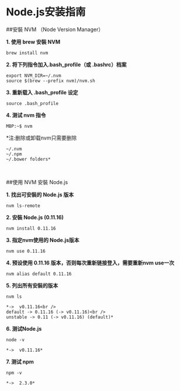 # Node.js安装指南

##安裝 NVM （Node Version Manager）

**1. 使用 brew 安裝 NVM**

    brew install nvm

**2. 将下列指令加入.bash_profile（或 .bashrc）档案**

    export NVM_DIR=~/.nvm
    source $(brew --prefix nvm)/nvm.sh

**3. 重新载入 .bash_profile 设定**
    
    source .bash_profile

**4. 测试 nvm 指令**

    MBP:~$ nvm

*注:删除或卸载nvm只需要删除 

    ~/.nvm 
    ~/.npm
    ~/.bower folders*
<br />

##使用 NVM 安裝 Node.js

**1. 找出可安裝的 Node.js 版本**
    
    nvm ls-remote

**2. 安裝 Node.js (0.11.16)**
    
    nvm install 0.11.16

**3. 指定nvm使用的 Node.js版本**
    
    nvm use 0.11.16

**4. 预设使用 0.11.16 版本，否则每次重新链接登入，需要重新nvm use一次**
    
    nvm alias default 0.11.16

**5. 列出所有安裝的版本**

    nvm ls

    *->  v0.11.16<br />
    default -> 0.11.16 (-> v0.11.16)<br />
    unstable -> 0.11 (-> v0.11.16) (default)*

**6. 测试Node.js**

    node -v

    *->  v0.11.16*

**7. 测试 npm**

    npm -v

    *->  2.3.0*

